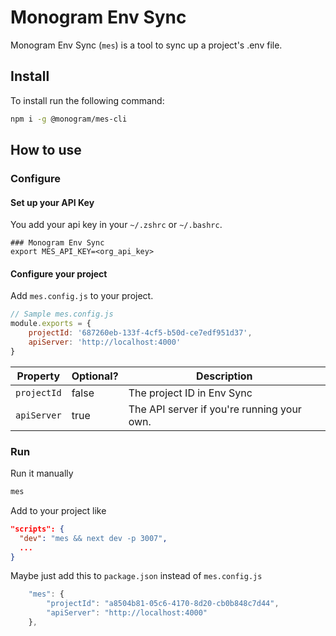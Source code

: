 # Monogram Env Sync

Monogram Env Sync (`mes`) is a tool to sync up a project's .env file.

## Install

To install run the following command:

```sh
npm i -g @monogram/mes-cli
```

## How to use

### Configure

#### Set up your API Key

You add your api key in your `~/.zshrc` or `~/.bashrc`.

```
### Monogram Env Sync
export MES_API_KEY=<org_api_key>
```

#### Configure your project

Add `mes.config.js` to your project.

```js
// Sample mes.config.js
module.exports = {
	projectId: '687260eb-133f-4cf5-b50d-ce7edf951d37',
	apiServer: 'http://localhost:4000'
}
```

| Property    | Optional? | Description                                |
| ----------- | --------- | ------------------------------------------ |
| `projectId` | false     | The project ID in Env Sync                 |
| `apiServer` | true      | The API server if you're running your own. |

### Run

Run it manually

```sh
mes
```

Add to your project like

```json
"scripts": {
  "dev": "mes && next dev -p 3007",
  ...
}
```

Maybe just add this to `package.json` instead of `mes.config.js`

```js
	"mes": {
		"projectId": "a8504b81-05c6-4170-8d20-cb0b848c7d44",
		"apiServer": "http://localhost:4000"
	},
```
